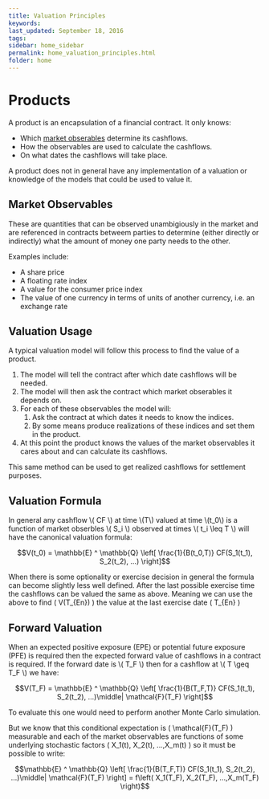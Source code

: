 ```yaml
---
title: Valuation Principles
keywords: 
last_updated: September 18, 2016
tags: 
sidebar: home_sidebar
permalink: home_valuation_principles.html
folder: home
---
```


# Products

A product is an encapsulation of a financial contract.  It only knows:

   * Which [market obserables](home_valuation_principles.html#market-observables) determine its cashflows. 
   * How the observables are used to calculate the cashflows.
   * On what dates the cashflows will take place.

A product does not in general have any implementation of a valuation or knowledge of the models that could be used to value it.

## Market Observables
These are quantities that can be observed unambigiously in the market and are referenced in contracts betweem parties to determine (either directly or indirectly) what the amount of money one party needs to the other.

Examples include:

* A share price
* A floating rate index
* A value for the consumer price index
* The value of one currency in terms of units of another currency, i.e. an exchange rate 

## Valuation Usage

A typical valuation model will follow this process to find the value of a product.

1. The model will tell the contract after which date cashflows will be needed.  
1. The model will then ask the contract which market obserables it depends on.
1. For each of these observables the model will:
    1. Ask the contract at which dates it needs to know the indices.
    1. By some means produce realizations of these indices and set them in the product.
1. At this point the product knows the values of the market observables it cares about and can calculate its cashflows.

This same method can be used to get realized cashflows for settlement purposes.

## Valuation Formula

<script type="text/javascript" src="http://cdn.mathjax.org/mathjax/latest/MathJax.js?config=TeX-AMS-MML_HTMLorMML"></script>
<div>
In general any cashflow \( CF \) at time \(T\) valued at time \(t_0\) is a function of market obserbles \( S_i \) observed at times \( t_i \leq T \) will have the canonical valuation formula:

$$V(t_0) = \mathbb{E} ^ \mathbb{Q} \left[ \frac{1}{B(t_0,T)} CF(S_1(t_1), S_2(t_2), ...) \right]$$

When there is some optionality or exercise decision in general the formula can become slightly less well defined.  After the last possible exercise time the cashflows can be valued the same as above.  Meaning we can use the above to find \( V(T_{En}) \) the value at the last exercise date \( T_{En} \)  
</div>

## Forward Valuation

<div>
When an expected positive exposure (EPE) or potential future exposure (PFE) is required then the expected forward value of cashflows in a contract is required.  If the forward date is \( T_F \) then for a cashflow at \( T \geq T_F \) we have:

$$V(T_F) = \mathbb{E} ^ \mathbb{Q} \left[ \frac{1}{B(T_F,T)} CF(S_1(t_1), S_2(t_2), ...)\middle| \mathcal{F}(T_F) \right]$$ 

To evaluate this one would need to perform another Monte Carlo simulation.

But we know that this conditional expectation is \( \mathcal{F}(T_F) \) measurable and each of the market observables are functions of some underlying stochastic factors \( X_1(t), X_2(t), ...,X_m(t) \) so it must be possible to write:

$$\mathbb{E} ^ \mathbb{Q} \left[ \frac{1}{B(T_F,T)} CF(S_1(t_1), S_2(t_2), ...)\middle| \mathcal{F}(T_F) \right] = f\left( X_1(T_F), X_2(T_F), ...,X_m(T_F) \right)$$
</div>



   


